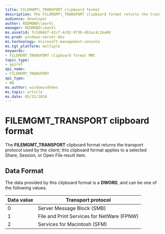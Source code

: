 ```yaml
---
title: FILEMGMT\_TRANSPORT clipboard format
description: The FILEMGMT\_TRANSPORT clipboard format returns the transport protocol used by the client; this clipboard format applies to a selected Share, Session, or Open File result item.
audience: developer
author: REDMOND\\markl
manager: REDMOND\\markl
ms.assetid: fc5d68d7-42cf-4c92-9730-4b1ac4c1ba00
ms.prod: windows-server-dev
ms.technology: microsoft-management-console
ms.tgt_platform: multiple
keywords:
- FILEMGMT_TRANSPORT clipboard format MMC
topic_type:
- apiref
api_name:
- FILEMGMT_TRANSPORT
api_type:
- NA
ms.author: windowssdkdev
ms.topic: article
ms.date: 05/31/2018
---
```


# FILEMGMT\_TRANSPORT clipboard format

The **FILEMGMT\_TRANSPORT** clipboard format returns the transport protocol used by the client; this clipboard format applies to a selected Share, Session, or Open File result item.

## Data Format

The data provided by this clipboard format is a **DWORD**, and can be one of the following values.



| Data value | Transport protocol                         |
|------------|--------------------------------------------|
| 0          | Server Message Block (SMB)                 |
| 1          | File and Print Services for NetWare (FPNW) |
| 2          | Services for Macintosh (SFM)               |



 

 

 




